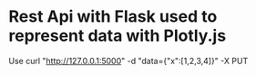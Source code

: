 # Rest Api with Flask used to represent data with Plotly.js
Use curl "http://127.0.0.1:5000" -d "data={"x":[1,2,3,4]}" -X PUT
